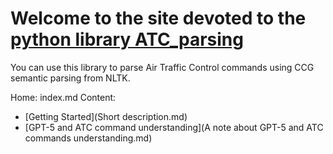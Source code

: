 # Welcome to the site devoted to the [python library ATC_parsing](https://github.com/sash-tim/ATC-parsing)

You can use this library to parse Air Traffic Control commands using CCG semantic parsing from NLTK.

Home: index.md
Content:
- [Getting Started](Short description.md)
- [GPT-5 and ATC command understanding](A note about GPT-5 and ATC commands understanding.md)

